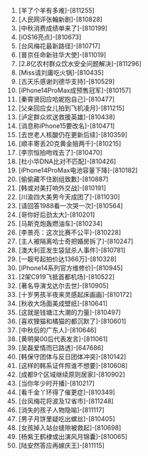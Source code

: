 
1. [羊了个羊有多难]-[811255]
1. [人民网评张翰新剧]-[810828]
1. [中秋消费成绩单来了]-[810199]
1. [iOS16亮点]-[810673]
1. [台风梅花最新路径]-[810717]
1. [普京任命新驻华大使]-[811019]
1. [2.8亿农村群众饮水安全问题解决]-[811296]
1. [Miss请刘庸吃火锅]-[810435]
1. [古天乐感谢刘德华支持]-[810529]
1. [iPhone14ProMax成预售冠军]-[810157]
1. [秦霄贤回应哈妮抱自己]-[810477]
1. [父亲回应女儿拍到飞机凌月]-[811215]
1. [泸定群众欢送救援英雄]-[810438]
1. [消息称iPhone15要改名]-[810471]
1. [去世老人核酸仍在更新后续]-[810359]
1. [顺丰寄丢20克黄金赔两千]-[810215]
1. [李宗恒拍吻戏去了]-[810470]
1. [杜小华DNA比对不匹配]-[810426]
1. [iPhone14ProMax电池容量下降]-[810182]
1. [偷偷藏不住剧组致歉]-[810887]
1. [韩或对美打响外交战]-[810191]
1. [川渝四大美男今天成团了]-[811030]
1. [请回答1988看一次哭一次]-[810564]
1. [哥你好后劲太大]-[810201]
1. [马斯克炮轰燃油车]-[810234]
1. [李景亮：这次比赛不公平]-[810228]
1. [主人被隔离哈士奇把婚房拆了]-[810247]
1. [澳大利亚发生袋鼠杀人事件]-[810781]
1. [一靓号起拍价达1366万]-[810328]
1. [iPhone14系列官方维修价]-[810945]
1. [2架C919飞抵首都机场]-[810522]
1. [著名导演戈达尔去世]-[810905]
1. [十岁男孩半夜来灵感起床画画]-[810172]
1. [秋收大场面美成壁纸]-[810641]
1. [这就是钱塘江大潮的力量]-[810497]
1. [喜欢狸猫和橘猫的都沉默了]-[810601]
1. [中秋后的广东人]-[810646]
1. [黄明昊00后代表发言]-[811061]
1. [吴磊爱情而已路透]-[647686]
1. [韩保守团体与反日团体冲突]-[810142]
1. [这样的韩系证件照谁不想要]-[810608]
1. [成都9个区域继续原则居家]-[810902]
1. [当你年少时开播]-[810217]
1. [看千金丫环得了催更症]-[810349]
1. [台风梅花将波及12省市]-[811248]
1. [消失的孩子人物隐喻]-[811117]
1. [男子月饼里疑吃出螺丝]-[810405]
1. [女孩掉入站台缝隙被救起]-[810698]
1. [杨紫王鹤棣或出演风月锦囊]-[810065]
1. [陆安然答应再嫁庆王]-[811115]
